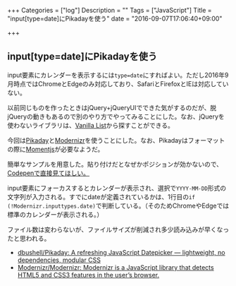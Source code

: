 +++
Categories = ["log"]
Description = ""
Tags = ["JavaScript"]
Title = "input[type=date]にPikadayを使う"
date = "2016-09-07T17:06:40+09:00"

+++

## input[type=date]にPikadayを使う
input要素にカレンダーを表示するには`type=date`にすればよい。ただし2016年9月時点ではChromeとEdgeのみ対応しており、SafariとFirefoxとIEは対応していない。

以前同じものを作ったときはjQuery+jQueryUIでできた気がするのだが、脱jQueryの動きもあるので別のやり方でやってみることにした。なお、jQueryを使わないライブラリは、[Vanilla List](http://www.vanillalist.com/)から探すことができる。

今回は[Pikaday](https://github.com/dbushell/Pikaday)と[Modernizr](https://github.com/Modernizr/Modernizr)を使うことにした。なお、Pikadayはフォーマットの際に[Momentjs](http://momentjs.com/)が必要なようだ。

簡単なサンプルを用意した。貼り付けだとなぜかポジションが効かないので、[Codepenで直接見てほしい。](http://codepen.io/deprode/pen/PGqPOy)

input要素にフォーカスするとカレンダーが表示され、選択で`YYYY-MM-DD`形式の文字列が入力される。すでにdateが定義されているかは、1行目の`if (!Modernizr.inputtypes.date)`で判断している。（そのためChromeやEdgeでは標準のカレンダーが表示される。）

ファイル数は変わらないが、ファイルサイズが削減され多少読み込みが早くなったと思われる。

- [dbushell/Pikaday: A refreshing JavaScript Datepicker — lightweight, no dependencies, modular CSS](https://github.com/dbushell/Pikaday)
- [Modernizr/Modernizr: Modernizr is a JavaScript library that detects HTML5 and CSS3 features in the user’s browser.](https://github.com/Modernizr/Modernizr)
